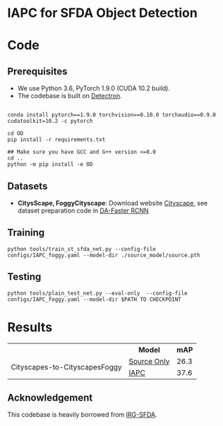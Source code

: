 # IAPC for SFDA Object Detection

# Code

## Prerequisites
- We use Python 3.6, PyTorch 1.9.0 (CUDA 10.2 build).
- The codebase is built on [Detectron](https://github.com/facebookresearch/detectron2).

```angular2

conda install pytorch==1.9.0 torchvision==0.10.0 torchaudio==0.9.0 cudatoolkit=10.2 -c pytorch

cd OD
pip install -r requirements.txt

## Make sure you have GCC and G++ version <=8.0
cd ..
python -m pip install -e OD

```



## Datasets
* **CitysScape, FoggyCityscape**: Download website [Cityscape](https://www.cityscapes-dataset.com/), see dataset preparation code in [DA-Faster RCNN](https://github.com/tiancity-NJU/da-faster-rcnn-PyTorch)


## Training

```angular2
python tools/train_st_sfda_net.py --config-file configs/IAPC_foggy.yaml --model-dir ./source_model/source.pth
```

## Testing

```angular2
python tools/plain_test_net.py --eval-only  --config-file configs/IAPC_foggy.yaml --model-dir $PATH TO CHECKPOINT
```

# Results

<div align="left">
<table>
  <tr>
      <td></td> 
      <th>Model</th> 
      <th>mAP</th>
  </tr>
  <tr>
      <td rowspan="2">Cityscapes-to-CityscapesFoggy</td>    
      <td ><a href="https://" target="_blank">Source Only</a></td>  
      <td >26.3</td>
   </tr>
   <tr>
      <td ><a href="https://" target="_blank">IAPC</a></td> 
      <td >37.6</td>
   </tr>
</table>
   </div>



## Acknowledgement
This codebase is heavily borrowed from [IRG-SFDA](https://github.com/Vibashan/irg-sfda).
